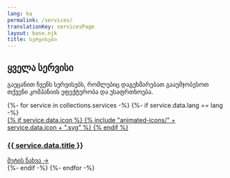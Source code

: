 ```yaml
---
lang: ka
permalink: /services/
translationKey: servicesPage
layout: base.njk
title: სერვისები
---
```


<section class="services-page-section">
    <div class="container">
        <div class="section-title" data-aos="fade-up">
            <h1>ყველა სერვისი</h1>
            <p>გაეცანით ჩვენს სერვისებს, რომლებიც დაგეხმარებათ გააუმჯობესოთ თქვენი კომპანიის ეფექტურობა და უსაფრთხოება.</p>
        </div>
        <div class="services-grid" data-aos="fade-up" data-aos-delay="200">
            {%- for service in collections.services -%}
                {%- if service.data.lang == lang -%}
                    <a href="{{ service.url }}" class="service-card glass-panel">
                        <div class="card-header">
                            <div class="card-icon">
                            {% if service.data.icon %}
                                {% include "animated-icons/" + service.data.icon + ".svg" %}
                            {% endif %}
                            </div>
                            <h3 class="card-title">{{ service.data.title }}</h3>
                        </div>
                        <div class="card-link">
                            მეტის ნახვა →
                        </div>
                    </a>
                {%- endif -%}
            {%- endfor -%}
        </div>
    </div>
</section>